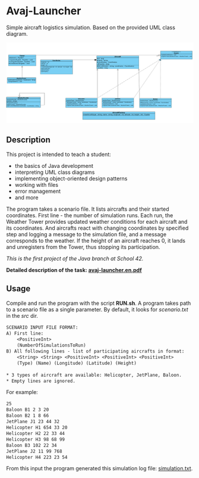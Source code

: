# Avaj-Launcher

Simple aircraft logistics simulation. Based on the provided UML class diagram.

![](doc/avaj_uml.jpg)

## Description

This project is intended to teach a student: 
- the basics of Java development
- interpreting UML class diagrams
- implementing object-oriented design patterns
- working with files
- error management
- and more

The program takes a scenario file. It lists aircrafts and their started coordinates. First line - the number of simulation runs. Each run, the Weather Tower provides updated weather conditions for each aircraft and its coordinates. And aircrafts react with changing coordinates by specified step and logging a message to the simulation file, and a message corresponds to the weather. If the height of an aircraft reaches 0, it lands and unregisters from the Tower, thus stopping its participation.

*This is the first project of the Java branch at School 42.*

**Detailed description of the task: [avaj-launcher.en.pdf](https://github.com/dstepanets/Avaj-Launcher/blob/master/doc/avaj-launcher.en.pdf)**

## Usage

Compile and run the program with the script **RUN.sh**. A program takes path to a scenario file as a single parameter. By default, it looks for *scenario.txt* in the *src* dir. 

```
SCENARIO INPUT FILE FORMAT:
A) First line:
	<PositiveInt>
	(NumberOfSimulationsToRun)
B) All following lines - list of participating aircrafts in format:
	<String> <String> <PositiveInt> <PositiveInt> <PositiveInt>
	(Type) (Name) (Longitude) (Latitude) (Height)
  
* 3 types of aircraft are available: Helicopter, JetPlane, Baloon.
* Empty lines are ignored.
  ```

For example:

```
25
Baloon B1 2 3 20
Baloon B2 1 8 66
JetPlane J1 23 44 32
Helicopter H1 654 33 20
Helicopter H2 22 33 44
Helicopter H3 98 68 99
Baloon B3 102 22 34
JetPlane J2 11 99 768
Helicopter H4 223 23 54
```

From this input the program generated this simulation log file: [simulation.txt](https://github.com/dstepanets/Avaj-Launcher/blob/master/src/simulation.txt).
